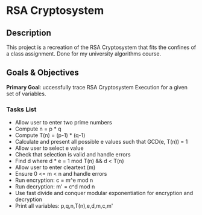 # RSA Cryptosystem

## Description
This project is a recreation of the RSA Cryptosystem that fits the confines of a class assignment. Done for my university algorithms course.

## Goals & Objectives
**Primary Goal**: uccessfully trace RSA Cryptosystem Execution for a given set of variables.

### Tasks List
- Allow user to enter two prime numbers
- Compute n = p * q
- Compute T(n) = (p-1) * (q-1)
- Calculate and present all possible e values such that GCD(e, T(n)) = 1
- Allow user to select e value
- Check that selection is valid and handle errors
- Find d where d * e = 1 mod T(n) && d < T(n)
- Allow user to enter cleartext (m)
- Ensure 0 <= m < n and handle errors
- Run encryption: c = m^e mod n
- Run decryption: m' = c^d mod n
- Use fast divide and conquer modular exponentiation for encryption and decryption
- Print all variables: p,q,n,T(n),e,d,m,c,m'
